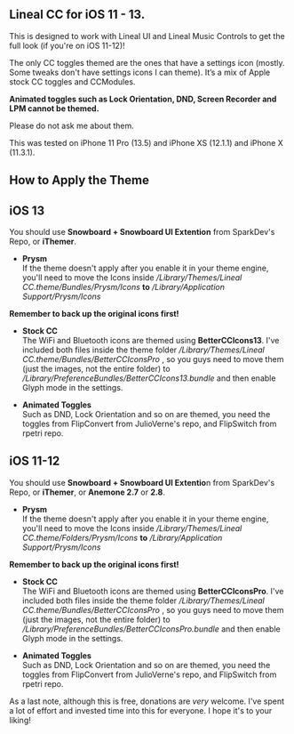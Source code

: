 

## Lineal CC for iOS 11 - 13.

This is designed to work with Lineal UI and Lineal Music Controls to get the full look (if you're on iOS 11-12)!<br />

The only CC toggles themed are the ones that have a settings icon (mostly. Some tweaks don't have settings icons I can theme). It’s a mix of Apple stock CC toggles and CCModules.<br />

**Animated toggles such as Lock Orientation, DND, Screen Recorder and LPM cannot be themed.**<br />

Please do not ask me about them.<br />

This was tested on iPhone 11 Pro (13.5) and iPhone XS (12.1.1) and iPhone X (11.3.1).<br />

## How to Apply the Theme
## iOS 13

 You should use **Snowboard + Snowboard UI Extention** from SparkDev's Repo, or **iThemer**.<br />

 - **Prysm**<br />
 If the theme doesn't apply after you enable it in your theme engine, you'll need to move the Icons inside  */Library/Themes/Lineal CC.theme/Bundles/Prysm/Icons*   **to**   */Library/Application Support/Prysm/Icons*<br />

**Remember to back up the original icons first!**<br />

 - **Stock CC**<br />
The WiFi and Bluetooth icons are themed using **BetterCCIcons13**. I've included both files inside the theme folder   */Library/Themes/Lineal CC.theme/Bundles/BetterCCIconsPro* , so you guys need to move them (just the images, not the entire folder) to   */Library/PreferenceBundles/BetterCCIcons13.bundle* and then enable Glyph mode in the settings.<br />


 - **Animated Toggles**<br />
Such as DND, Lock Orientation and so on are themed, you need the toggles from FlipConvert from JulioVerne's repo, and FlipSwitch from rpetri repo.<br />


## iOS 11-12

You should use **Snowboard + Snowboard UI Extentio**n from SparkDev's Repo, or **iThemer**, or  **Anemone 2.7** or **2.8**.<br />

  - **Prysm**<br />
 If the theme doesn't apply after you enable it in your theme engine, you'll need to move the Icons inside  */Library/Themes/Lineal CC.theme/Folders/Prysm/Icons*   **to**   */Library/Application Support/Prysm/Icons*<br />

**Remember to back up the original icons first!**<br />

 - **Stock CC**<br />
The WiFi and Bluetooth icons are themed using **BetterCCIconsPro**. I've included both files inside the theme folder   */Library/Themes/Lineal CC.theme/Bundles/BetterCCIconsPro* , so you guys need to move them (just the images, not the entire folder) to   */Library/PreferenceBundles/BetterCCIconsPro.bundle* and then enable Glyph mode in the settings.<br />


 - **Animated Toggles**<br />
Such as DND, Lock Orientation and so on are themed, you need the toggles from FlipConvert from JulioVerne's repo, and FlipSwitch from rpetri repo.<br />


As a last note, although this is free, donations are *very* welcome. I've spent a lot of effort and invested time into this for everyone. I hope it's to your liking!
